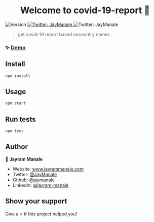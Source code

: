 <h1 align="center">Welcome to covid-19-report 👋</h1>
<p>
  <img alt="Version" src="https://img.shields.io/badge/version-1.0.0-blue.svg?cacheSeconds=2592000" />
  <a href="https://twitter.com/JayManale" target="_blank">
    <img alt="Twitter: JayManale" src="https://img.shields.io/twitter/follow/JayManale.svg?style=social" />
  </a>
  <img alt="Twitter: JayManale" src="https://img.shields.io/github/last-commit/jaymanale/covid-19-report" />
</p>

> get covid-19 report based oncountry names

### ✨ [Demo](https://covid-19-report-react.netlify.app/)

## Install

```sh
npm install
```

## Usage

```sh
npm start
```

## Run tests

```sh
npm test
```

## Author

:man: **Jayram Manale**

- Website: www.jayrammanale.com
- Twitter: [@JayManale](https://twitter.com/JayManale)
- Github: [@jaymanale](https://github.com/jaymanale)
- LinkedIn: [@jayram-manale](https://linkedin.com/in/jayram-manale)

## Show your support

Give a ⭐️ if this project helped you!
